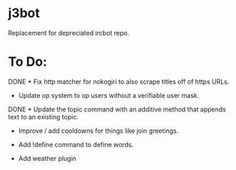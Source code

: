 j3bot
=====

Replacement for depreciated ircbot repo.

To Do:
======

DONE * Fix http matcher for nokogiri to also scrape titles off of https URLs.

* Update op system to op users without a verifiable user mask.

DONE * Update the topic command with an additive method that appends text to an existing topic.

* Improve / add cooldowns for things like join greetings.

* Add !define command to define words.

* Add weather plugin